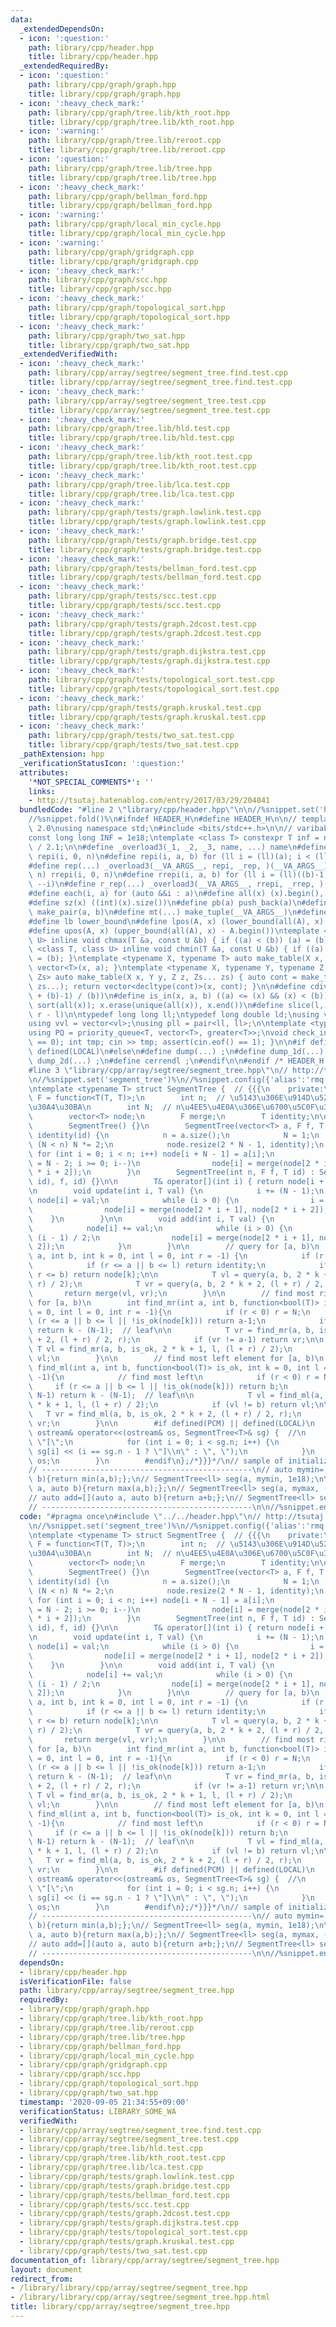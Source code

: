 ```yaml
---
data:
  _extendedDependsOn:
  - icon: ':question:'
    path: library/cpp/header.hpp
    title: library/cpp/header.hpp
  _extendedRequiredBy:
  - icon: ':question:'
    path: library/cpp/graph/graph.hpp
    title: library/cpp/graph/graph.hpp
  - icon: ':heavy_check_mark:'
    path: library/cpp/graph/tree.lib/kth_root.hpp
    title: library/cpp/graph/tree.lib/kth_root.hpp
  - icon: ':warning:'
    path: library/cpp/graph/tree.lib/reroot.cpp
    title: library/cpp/graph/tree.lib/reroot.cpp
  - icon: ':question:'
    path: library/cpp/graph/tree.lib/tree.hpp
    title: library/cpp/graph/tree.lib/tree.hpp
  - icon: ':heavy_check_mark:'
    path: library/cpp/graph/bellman_ford.hpp
    title: library/cpp/graph/bellman_ford.hpp
  - icon: ':warning:'
    path: library/cpp/graph/local_min_cycle.hpp
    title: library/cpp/graph/local_min_cycle.hpp
  - icon: ':warning:'
    path: library/cpp/graph/gridgraph.cpp
    title: library/cpp/graph/gridgraph.cpp
  - icon: ':heavy_check_mark:'
    path: library/cpp/graph/scc.hpp
    title: library/cpp/graph/scc.hpp
  - icon: ':heavy_check_mark:'
    path: library/cpp/graph/topological_sort.hpp
    title: library/cpp/graph/topological_sort.hpp
  - icon: ':heavy_check_mark:'
    path: library/cpp/graph/two_sat.hpp
    title: library/cpp/graph/two_sat.hpp
  _extendedVerifiedWith:
  - icon: ':heavy_check_mark:'
    path: library/cpp/array/segtree/segment_tree.find.test.cpp
    title: library/cpp/array/segtree/segment_tree.find.test.cpp
  - icon: ':heavy_check_mark:'
    path: library/cpp/array/segtree/segment_tree.test.cpp
    title: library/cpp/array/segtree/segment_tree.test.cpp
  - icon: ':heavy_check_mark:'
    path: library/cpp/graph/tree.lib/hld.test.cpp
    title: library/cpp/graph/tree.lib/hld.test.cpp
  - icon: ':heavy_check_mark:'
    path: library/cpp/graph/tree.lib/kth_root.test.cpp
    title: library/cpp/graph/tree.lib/kth_root.test.cpp
  - icon: ':heavy_check_mark:'
    path: library/cpp/graph/tree.lib/lca.test.cpp
    title: library/cpp/graph/tree.lib/lca.test.cpp
  - icon: ':heavy_check_mark:'
    path: library/cpp/graph/tests/graph.lowlink.test.cpp
    title: library/cpp/graph/tests/graph.lowlink.test.cpp
  - icon: ':heavy_check_mark:'
    path: library/cpp/graph/tests/graph.bridge.test.cpp
    title: library/cpp/graph/tests/graph.bridge.test.cpp
  - icon: ':heavy_check_mark:'
    path: library/cpp/graph/tests/bellman_ford.test.cpp
    title: library/cpp/graph/tests/bellman_ford.test.cpp
  - icon: ':heavy_check_mark:'
    path: library/cpp/graph/tests/scc.test.cpp
    title: library/cpp/graph/tests/scc.test.cpp
  - icon: ':heavy_check_mark:'
    path: library/cpp/graph/tests/graph.2dcost.test.cpp
    title: library/cpp/graph/tests/graph.2dcost.test.cpp
  - icon: ':heavy_check_mark:'
    path: library/cpp/graph/tests/graph.dijkstra.test.cpp
    title: library/cpp/graph/tests/graph.dijkstra.test.cpp
  - icon: ':heavy_check_mark:'
    path: library/cpp/graph/tests/topological_sort.test.cpp
    title: library/cpp/graph/tests/topological_sort.test.cpp
  - icon: ':heavy_check_mark:'
    path: library/cpp/graph/tests/graph.kruskal.test.cpp
    title: library/cpp/graph/tests/graph.kruskal.test.cpp
  - icon: ':heavy_check_mark:'
    path: library/cpp/graph/tests/two_sat.test.cpp
    title: library/cpp/graph/tests/two_sat.test.cpp
  _pathExtension: hpp
  _verificationStatusIcon: ':question:'
  attributes:
    '*NOT_SPECIAL_COMMENTS*': ''
    links:
    - http://tsutaj.hatenablog.com/entry/2017/03/29/204841
  bundledCode: "#line 2 \"library/cpp/header.hpp\"\n\n//%snippet.set('header')%\n\
    //%snippet.fold()%\n#ifndef HEADER_H\n#define HEADER_H\n\n// template version\
    \ 2.0\nusing namespace std;\n#include <bits/stdc++.h>\n\n// varibable settings\n\
    const long long INF = 1e18;\ntemplate <class T> constexpr T inf = numeric_limits<T>::max()\
    \ / 2.1;\n\n#define _overload3(_1, _2, _3, name, ...) name\n#define _rep(i, n)\
    \ repi(i, 0, n)\n#define repi(i, a, b) for (ll i = (ll)(a); i < (ll)(b); ++i)\n\
    #define rep(...) _overload3(__VA_ARGS__, repi, _rep, )(__VA_ARGS__)\n#define _rrep(i,\
    \ n) rrepi(i, 0, n)\n#define rrepi(i, a, b) for (ll i = (ll)((b)-1); i >= (ll)(a);\
    \ --i)\n#define r_rep(...) _overload3(__VA_ARGS__, rrepi, _rrep, )(__VA_ARGS__)\n\
    #define each(i, a) for (auto &&i : a)\n#define all(x) (x).begin(), (x).end()\n\
    #define sz(x) ((int)(x).size())\n#define pb(a) push_back(a)\n#define mp(a, b)\
    \ make_pair(a, b)\n#define mt(...) make_tuple(__VA_ARGS__)\n#define ub upper_bound\n\
    #define lb lower_bound\n#define lpos(A, x) (lower_bound(all(A), x) - A.begin())\n\
    #define upos(A, x) (upper_bound(all(A), x) - A.begin())\ntemplate <class T, class\
    \ U> inline void chmax(T &a, const U &b) { if ((a) < (b)) (a) = (b); }\ntemplate\
    \ <class T, class U> inline void chmin(T &a, const U &b) { if ((a) > (b)) (a)\
    \ = (b); }\ntemplate <typename X, typename T> auto make_table(X x, T a) { return\
    \ vector<T>(x, a); }\ntemplate <typename X, typename Y, typename Z, typename...\
    \ Zs> auto make_table(X x, Y y, Z z, Zs... zs) { auto cont = make_table(y, z,\
    \ zs...); return vector<decltype(cont)>(x, cont); }\n\n#define cdiv(a, b) (((a)\
    \ + (b)-1) / (b))\n#define is_in(x, a, b) ((a) <= (x) && (x) < (b))\n#define uni(x)\
    \ sort(all(x)); x.erase(unique(all(x)), x.end())\n#define slice(l, r) substr(l,\
    \ r - l)\n\ntypedef long long ll;\ntypedef long double ld;\nusing vl = vector<ll>;\n\
    using vvl = vector<vl>;\nusing pll = pair<ll, ll>;\n\ntemplate <typename T>\n\
    using PQ = priority_queue<T, vector<T>, greater<T>>;\nvoid check_input() { assert(cin.eof()\
    \ == 0); int tmp; cin >> tmp; assert(cin.eof() == 1); }\n\n#if defined(PCM) ||\
    \ defined(LOCAL)\n#else\n#define dump(...) ;\n#define dump_1d(...) ;\n#define\
    \ dump_2d(...) ;\n#define cerrendl ;\n#endif\n\n#endif /* HEADER_H */\n//%snippet.end()%\n\
    #line 3 \"library/cpp/array/segtree/segment_tree.hpp\"\n// http://tsutaj.hatenablog.com/entry/2017/03/29/204841\n\
    \n//%snippet.set('segment_tree')%\n//%snippet.config({'alias':'rmq'})%\n//%snippet.fold()%\n\
    \ntemplate <typename T> struct SegmentTree {  // {{{\n    private:\n        using\
    \ F = function<T(T, T)>;\n        int n;  // \u5143\u306E\u914D\u5217\u306E\u30B5\
    \u30A4\u30BA\n        int N;  // n\u4EE5\u4E0A\u306E\u6700\u5C0F\u306E2\u51AA\n\
    \        vector<T> node;\n        F merge;\n        T identity;\n\n    public:\n\
    \        SegmentTree() {}\n        SegmentTree(vector<T> a, F f, T id) : merge(f),\
    \ identity(id) {\n            n = a.size();\n            N = 1;\n            while\
    \ (N < n) N *= 2;\n            node.resize(2 * N - 1, identity);\n           \
    \ for (int i = 0; i < n; i++) node[i + N - 1] = a[i];\n            for (int i\
    \ = N - 2; i >= 0; i--)\n                node[i] = merge(node[2 * i + 1], node[2\
    \ * i + 2]);\n        }\n        SegmentTree(int n, F f, T id) : SegmentTree(vector<T>(n,\
    \ id), f, id) {}\n\n        T& operator[](int i) { return node[i + N - 1]; }\n\
    \n        void update(int i, T val) {\n            i += (N - 1);\n           \
    \ node[i] = val;\n            while (i > 0) {\n                i = (i - 1) / 2;\n\
    \                node[i] = merge(node[2 * i + 1], node[2 * i + 2]);\n        \
    \    }\n        }\n\n        void add(int i, T val) {\n            i += (N - 1);\n\
    \            node[i] += val;\n            while (i > 0) {\n                i =\
    \ (i - 1) / 2;\n                node[i] = merge(node[2 * i + 1], node[2 * i +\
    \ 2]);\n            }\n        }\n\n        // query for [a, b)\n        T query(int\
    \ a, int b, int k = 0, int l = 0, int r = -1) {\n            if (r < 0) r = N;\n\
    \            if (r <= a || b <= l) return identity;\n            if (a <= l &&\
    \ r <= b) return node[k];\n\n            T vl = query(a, b, 2 * k + 1, l, (l +\
    \ r) / 2);\n            T vr = query(a, b, 2 * k + 2, (l + r) / 2, r);\n     \
    \       return merge(vl, vr);\n        }\n\n        // find most right element\
    \ for [a, b)\n        int find_mr(int a, int b, function<bool(T)> is_ok, int k\
    \ = 0, int l = 0, int r = -1){\n            if (r < 0) r = N;\n            if\
    \ (r <= a || b <= l || !is_ok(node[k])) return a-1;\n            if (k >= N-1)\
    \ return k - (N-1);  // leaf\n\n            T vr = find_mr(a, b, is_ok, 2 * k\
    \ + 2, (l + r) / 2, r);\n            if (vr != a-1) return vr;\n\n           \
    \ T vl = find_mr(a, b, is_ok, 2 * k + 1, l, (l + r) / 2);\n            return\
    \ vl;\n        }\n\n        // find most left element for [a, b)\n        int\
    \ find_ml(int a, int b, function<bool(T)> is_ok, int k = 0, int l = 0, int r =\
    \ -1){\n            // find most left\n            if (r < 0) r = N;\n       \
    \     if (r <= a || b <= l || !is_ok(node[k])) return b;\n            if (k >=\
    \ N-1) return k - (N-1);  // leaf\n\n            T vl = find_ml(a, b, is_ok, 2\
    \ * k + 1, l, (l + r) / 2);\n            if (vl != b) return vl;\n\n         \
    \   T vr = find_ml(a, b, is_ok, 2 * k + 2, (l + r) / 2, r);\n            return\
    \ vr;\n        }\n\n        #if defined(PCM) || defined(LOCAL)\n        friend\
    \ ostream& operator<<(ostream& os, SegmentTree<T>& sg) {  //\n            os <<\
    \ \"[\";\n            for (int i = 0; i < sg.n; i++) {\n                os <<\
    \ sg[i] << (i == sg.n - 1 ? \"]\\n\" : \", \");\n            }\n            return\
    \ os;\n        }\n        #endif\n};/*}}}*/\n// sample of initialize SegmentTree:\n\
    // -----------------------------------------------\n// auto mymin=[](auto a, auto\
    \ b){return min(a,b);};\n// SegmentTree<ll> seg(a, mymin, 1e18);\n\n// auto mymax=[](auto\
    \ a, auto b){return max(a,b);};\n// SegmentTree<ll> seg(a, mymax, -1e18);\n\n\
    // auto add=[](auto a, auto b){return a+b;};\n// SegmentTree<ll> seg(a, add, 0);\n\
    // -----------------------------------------------\n\n//%snippet.end()%\n"
  code: "#pragma once\n#include \"../../header.hpp\"\n// http://tsutaj.hatenablog.com/entry/2017/03/29/204841\n\
    \n//%snippet.set('segment_tree')%\n//%snippet.config({'alias':'rmq'})%\n//%snippet.fold()%\n\
    \ntemplate <typename T> struct SegmentTree {  // {{{\n    private:\n        using\
    \ F = function<T(T, T)>;\n        int n;  // \u5143\u306E\u914D\u5217\u306E\u30B5\
    \u30A4\u30BA\n        int N;  // n\u4EE5\u4E0A\u306E\u6700\u5C0F\u306E2\u51AA\n\
    \        vector<T> node;\n        F merge;\n        T identity;\n\n    public:\n\
    \        SegmentTree() {}\n        SegmentTree(vector<T> a, F f, T id) : merge(f),\
    \ identity(id) {\n            n = a.size();\n            N = 1;\n            while\
    \ (N < n) N *= 2;\n            node.resize(2 * N - 1, identity);\n           \
    \ for (int i = 0; i < n; i++) node[i + N - 1] = a[i];\n            for (int i\
    \ = N - 2; i >= 0; i--)\n                node[i] = merge(node[2 * i + 1], node[2\
    \ * i + 2]);\n        }\n        SegmentTree(int n, F f, T id) : SegmentTree(vector<T>(n,\
    \ id), f, id) {}\n\n        T& operator[](int i) { return node[i + N - 1]; }\n\
    \n        void update(int i, T val) {\n            i += (N - 1);\n           \
    \ node[i] = val;\n            while (i > 0) {\n                i = (i - 1) / 2;\n\
    \                node[i] = merge(node[2 * i + 1], node[2 * i + 2]);\n        \
    \    }\n        }\n\n        void add(int i, T val) {\n            i += (N - 1);\n\
    \            node[i] += val;\n            while (i > 0) {\n                i =\
    \ (i - 1) / 2;\n                node[i] = merge(node[2 * i + 1], node[2 * i +\
    \ 2]);\n            }\n        }\n\n        // query for [a, b)\n        T query(int\
    \ a, int b, int k = 0, int l = 0, int r = -1) {\n            if (r < 0) r = N;\n\
    \            if (r <= a || b <= l) return identity;\n            if (a <= l &&\
    \ r <= b) return node[k];\n\n            T vl = query(a, b, 2 * k + 1, l, (l +\
    \ r) / 2);\n            T vr = query(a, b, 2 * k + 2, (l + r) / 2, r);\n     \
    \       return merge(vl, vr);\n        }\n\n        // find most right element\
    \ for [a, b)\n        int find_mr(int a, int b, function<bool(T)> is_ok, int k\
    \ = 0, int l = 0, int r = -1){\n            if (r < 0) r = N;\n            if\
    \ (r <= a || b <= l || !is_ok(node[k])) return a-1;\n            if (k >= N-1)\
    \ return k - (N-1);  // leaf\n\n            T vr = find_mr(a, b, is_ok, 2 * k\
    \ + 2, (l + r) / 2, r);\n            if (vr != a-1) return vr;\n\n           \
    \ T vl = find_mr(a, b, is_ok, 2 * k + 1, l, (l + r) / 2);\n            return\
    \ vl;\n        }\n\n        // find most left element for [a, b)\n        int\
    \ find_ml(int a, int b, function<bool(T)> is_ok, int k = 0, int l = 0, int r =\
    \ -1){\n            // find most left\n            if (r < 0) r = N;\n       \
    \     if (r <= a || b <= l || !is_ok(node[k])) return b;\n            if (k >=\
    \ N-1) return k - (N-1);  // leaf\n\n            T vl = find_ml(a, b, is_ok, 2\
    \ * k + 1, l, (l + r) / 2);\n            if (vl != b) return vl;\n\n         \
    \   T vr = find_ml(a, b, is_ok, 2 * k + 2, (l + r) / 2, r);\n            return\
    \ vr;\n        }\n\n        #if defined(PCM) || defined(LOCAL)\n        friend\
    \ ostream& operator<<(ostream& os, SegmentTree<T>& sg) {  //\n            os <<\
    \ \"[\";\n            for (int i = 0; i < sg.n; i++) {\n                os <<\
    \ sg[i] << (i == sg.n - 1 ? \"]\\n\" : \", \");\n            }\n            return\
    \ os;\n        }\n        #endif\n};/*}}}*/\n// sample of initialize SegmentTree:\n\
    // -----------------------------------------------\n// auto mymin=[](auto a, auto\
    \ b){return min(a,b);};\n// SegmentTree<ll> seg(a, mymin, 1e18);\n\n// auto mymax=[](auto\
    \ a, auto b){return max(a,b);};\n// SegmentTree<ll> seg(a, mymax, -1e18);\n\n\
    // auto add=[](auto a, auto b){return a+b;};\n// SegmentTree<ll> seg(a, add, 0);\n\
    // -----------------------------------------------\n\n//%snippet.end()%\n"
  dependsOn:
  - library/cpp/header.hpp
  isVerificationFile: false
  path: library/cpp/array/segtree/segment_tree.hpp
  requiredBy:
  - library/cpp/graph/graph.hpp
  - library/cpp/graph/tree.lib/kth_root.hpp
  - library/cpp/graph/tree.lib/reroot.cpp
  - library/cpp/graph/tree.lib/tree.hpp
  - library/cpp/graph/bellman_ford.hpp
  - library/cpp/graph/local_min_cycle.hpp
  - library/cpp/graph/gridgraph.cpp
  - library/cpp/graph/scc.hpp
  - library/cpp/graph/topological_sort.hpp
  - library/cpp/graph/two_sat.hpp
  timestamp: '2020-09-05 21:34:55+09:00'
  verificationStatus: LIBRARY_SOME_WA
  verifiedWith:
  - library/cpp/array/segtree/segment_tree.find.test.cpp
  - library/cpp/array/segtree/segment_tree.test.cpp
  - library/cpp/graph/tree.lib/hld.test.cpp
  - library/cpp/graph/tree.lib/kth_root.test.cpp
  - library/cpp/graph/tree.lib/lca.test.cpp
  - library/cpp/graph/tests/graph.lowlink.test.cpp
  - library/cpp/graph/tests/graph.bridge.test.cpp
  - library/cpp/graph/tests/bellman_ford.test.cpp
  - library/cpp/graph/tests/scc.test.cpp
  - library/cpp/graph/tests/graph.2dcost.test.cpp
  - library/cpp/graph/tests/graph.dijkstra.test.cpp
  - library/cpp/graph/tests/topological_sort.test.cpp
  - library/cpp/graph/tests/graph.kruskal.test.cpp
  - library/cpp/graph/tests/two_sat.test.cpp
documentation_of: library/cpp/array/segtree/segment_tree.hpp
layout: document
redirect_from:
- /library/library/cpp/array/segtree/segment_tree.hpp
- /library/library/cpp/array/segtree/segment_tree.hpp.html
title: library/cpp/array/segtree/segment_tree.hpp
---
```


